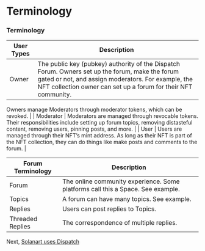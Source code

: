 # Terminology

### Terminology

| User Types | Description |
| --- | --- |
| Owner | The public key (pubkey) authority of the Dispatch Forum. Owners set up the forum, make the forum gated or not, and assign moderators. For example, the NFT collection owner can set up a forum for their NFT community. 

Owners manage Moderators through moderator tokens, which can be revoked. |
| Moderator | Moderators are managed through revocable tokens. Their responsibilities include setting up forum topics, removing distasteful content, removing users, pinning posts, and more. |
| User | Users are managed through their NFT’s mint address. As long as their NFT is part of the NFT collection, they can do things like make posts and comments to the forum. |

| Forum Terminology | Description |
| --- | --- |
| Forum | The online community experience. Some platforms call this a Space. See example. |
| Topics | A forum can have many topics. See example. |
| Replies | Users can post replies to Topics.  |
| Threaded Replies | The correspondence of multiple replies. |

Next, [Solanart uses Dispatch](Solanart%20Uses%20Dispatch)